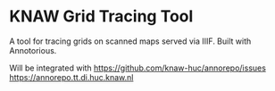 # KNAW Grid Tracing Tool

A tool for tracing grids on scanned maps served via IIIF. Built with Annotorious.

Will be integrated with
<https://github.com/knaw-huc/annorepo/issues>
<https://annorepo.tt.di.huc.knaw.nl> 
